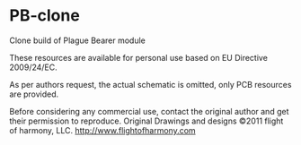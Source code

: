 # PB-clone
Clone build of Plague Bearer module

These resources are available for personal use based on EU Directive 2009/24/EC.

As per authors request, the actual schematic is omitted, only PCB resources are provided.

Before considering any commercial use, contact the original author and get their permission to reproduce.
Original Drawings and designs ©2011 flight of harmony, LLC.
http://www.flightofharmony.com
